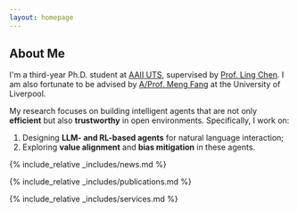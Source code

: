 ```yaml
---
layout: homepage
---
```


## About Me


I'm a third-year Ph.D. student at [AAII UTS](https://www.uts.edu.au/research/australian-artificial-intelligence-institute), supervised by [Prof. Ling Chen](https://profiles.uts.edu.au/Ling.Chen). 
I am also fortunate to be advised by [A/Prof. Meng Fang](https://mengf1.github.io/) at the University of Liverpool.

My research focuses on building intelligent agents that are not only **efficient** but also **trustworthy** in open environments. Specifically, I work on:  
1) Designing **LLM- and RL-based agents** for natural language interaction;  
2) Exploring **value alignment** and **bias mitigation** in these agents.


{% include_relative _includes/news.md %}

{% include_relative _includes/publications.md %}

{% include_relative _includes/services.md %}
